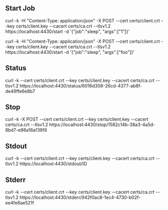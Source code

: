 
## Start Job
curl -k -H "Content-Type: application/json" -X POST --cert certs/client.crt --key certs/client.key --cacert certs/ca.crt  --tlsv1.2 https://localhost:4430/start -d '{"job":"sleep", "args":["1"]}'

curl -k -H "Content-Type: application/json" -X POST --cert certs/client.crt --key certs/client.key --cacert certs/ca.crt  --tlsv1.2 https://localhost:4430/start -d '{"job":"sleep", "args":["foo"]}'

## Status
curl -k --cert certs/client.crt --key certs/client.key --cacert certs/ca.crt  --tlsv1.2 https://localhost:4430/status/6016d308-26cd-4377-ab8f-de49ffe6e8b7

## Stop
curl -k -X POST --cert certs/client.crt --key certs/client.key --cacert certs/ca.crt  --tlsv1.2 https://localhost:4430/stop/1582c14b-38a3-4a5d-8bd7-e98a16af39f8

## Stdout
curl -k --cert certs/client.crt --key certs/client.key --cacert certs/ca.crt  --tlsv1.2 https://localhost:4430/stdout/ID

## Stderr
curl -k --cert certs/client.crt --key certs/client.key --cacert certs/ca.crt  --tlsv1.2 https://localhost:4430/stderr/942f0ac8-1ec4-4730-b02f-ee4fe8ae521f